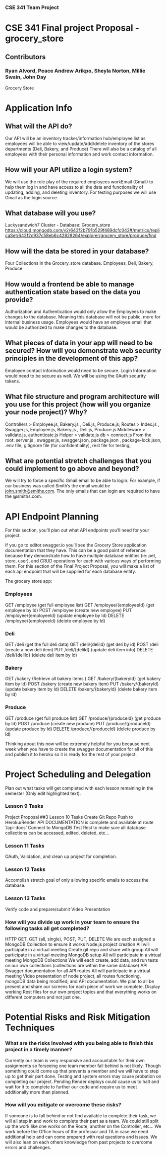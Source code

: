 ### CSE 341 Team Project
# CSE 341 Final project Proposal -grocery_store

## Contributors
### Ryan Alvord, Peace Andrew Arikpo, Sheyla Norton, Millie Swain, John Day
Grocery Store
# Application Info
## What will the API do?
Our API will be an inventory tracker/information hub/employee list as employees will be able to view/update/add/delete inventory of the stores departments (Deli, Bakery, and Produce) There will also be a catalog of all employees with their personal information and work contact information.
## How will your API utilize a login system?
We will use the role play of the required employees workEmail (Gmail) to help them log in and have access to all the data and functionality of updating, adding, and deleting inventory. For testing purposes we will use Gmail as the login source.
## What database will you use?
Luckysandwich7 Cluster - Database:  Grocery_store
https://cloud.mongodb.com/v2/643f2b791b529f489dcfc042#/metrics/replicaSet/643f2c937c58eb6c42828264/explorer/grocery_store/produce/find
## How will the data be stored in your database?
Four Collections in the Grocery_store database. Employees, Deli, Bakery, Produce
## How would a frontend be able to manage authentication state based on the data you provide?
Authorization and Authentication would only allow the Employees to make changes to the database. Meaning this database will not be public, more for internal business usage. Employees would have an employee email that would be authorized to make changes to the database. 
## What pieces of data in your app will need to be secured? How will you demonstrate web security principles in the development of this app?
Employee contact information would need to be secure. Login Information would need to be secure as well. We will be using the 0Auth security tokens.
## What file structure and program architecture will you use for this project (how will you organize your node project)? Why?
Controllers > Employee.js, Bakery.js , Deli.js, Produce.js; 
Routes > Index.js , Swagger.js,  Employee.js, Bakery.js , Deli.js, Produce.js
Middleware > validate.js, authenticate.js
Helper > validate.js
db > connect.js 
From the root: server.js , swagger.js, swagger.json, package.json , package-lock.json, .env file, gitignore file (for confidentiality), rest file for testing, 
## What are potential stretch challenges that you could implement to go above and beyond?
We will try to force a specific Gmail email to be able to login. For example, if our business was called Smith’s the email would be john.smith@smiths.com. The only emails that can login are required to have the @smiths.com.
# API Endpoint Planning
For this section, you’ll plan out what API endpoints you’ll need for your project. 

If you go to editor.swagger.io you’ll see the Grocery Store application documentation that they have. This can be a good point of reference because they demonstrate how to have multiple database entities (ie: pet, store, user), and CRUD operations for each with various ways of performing them. For this section of the Final Project Proposal, you will make a list of each api endpoint that will be supplied for each database entity. 

The grocery store app: 
### Employees
GET /employee (get full employee list)
GET /employee/{employeeId} (get employee by Id)
POST /employee (create new employee)
PUT /employee/{employeeId} (update employee by Id)
DELETE /employee/{employeeId} (delete employee by Id)
### Deli
GET /deli (get the full deli data)
GET /deli/{deliId} (get deli by id)
POST /deli (create a new deli item)
PUT /deli/{deliId} (update deli item info)
DELETE /deli/{deliId} (delete deli item by Id)
### Bakery
GET /bakery (Retrieve all bakery items )
GET /bakery/{bakeryId} (get bakery item by Id)
POST /bakery (create new bakery item)
PUT /bakery/{bakeryId} (update bakery item by Id)
DELETE /bakery/{bakeryId} (delete bakery item by Id)
### Produce
GET /produce (get full produce list)
GET /produce/{produceId} (get produce by Id)
POST /produce (create new produce)
PUT /produce/{produceId} (update produce by Id)
DELETE /produce/{produceId} (delete produce by Id)

Thinking about this now will be extremely helpful for you because next week when you have to create the swagger documentation for all of this and publish it to heroku so it is ready for the rest of your project.

# Project Scheduling and Delegation
Plan out what tasks will get completed with each lesson remaining in the semester (Only edit highlighted text).
### Lesson 9 Tasks
Project Proposal
##3 Lesson 10 Tasks
Create Git Repo
Push to Heroku/Render
API DOCUMENTATION is complete and available at route ‘/api-docs’
Connect to MongoDB
Test Rest to make sure all database collections can be accessed, edited, deleted, etc…
### Lesson 11 Tasks
OAuth, Validation, and clean up project for completion.
### Lesson 12 Tasks
Accomplish stretch goal of only allowing specific emails to access the database.
### Lesson 13 Tasks
Verify code and prepare/submit Video Presentation

### How will you divide up work in your team to ensure the following tasks all get completed?
HTTP GET, GET (all, single), POST, PUT, DELETE  We are each assigned a MongoDB Collection to ensure it works
Node.js project creation All will participate in a virtual meeting
Create git repo and share with group All will participate in a virtual meeting
MongoDB setup All will participate in a virtual meeting
MongoDB Collections We will each create, add data, and run tests on our own collections (collections are within the same database)
API Swagger documentation for all API routes All will participate in a virtual meeting
Video presentation of node project, all routes functioning, mongoDB data being modified, and API documentation. We plan to all be present and share our screens for each piece of work we complete. Display working Rest files for our own project topics and that everything works on different computers and not just one.
# Potential Risks and Risk Mitigation Techniques
### What are the risks involved with you being able to finish this project in a timely manner?
Currently our team is very responsive and accountable for their own assignments so forseeing one team member fall behind is not likely. Though something could come up that prevents a member and we will have to step up to get their part done.
Testing and system errors may cause probation on completing our project. Pending Render deploys could cause us to halt and wait for it to complete to further our code and require us to meet additionally more than planned.
### How will you mitigate or overcome these risks?
If someone is to fall behind or not find available to complete their task, we will all step in and work to complete their part as a team. We could still split up the work like one works on the Route, another on the Controller, etc… We work before the Office hours of the professor and TA in case we need additional help and can come prepared with real questions and issues. We will also lean on each others knowledge from past projects to overcome errors and challenges.
